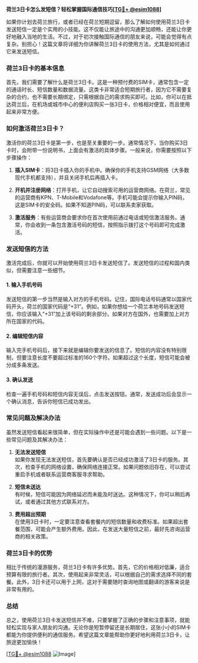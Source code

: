 **荷兰3日卡怎么发短信？轻松掌握国际通信技巧[[TG💪+ @esim1088](https://t.me/s/esim1088)]**

如果你计划去荷兰旅行，或者已经在荷兰短期逗留，那么了解如何使用荷兰3日卡发送短信一定是个实用的小技能。这不仅能让旅途中的沟通更加顺畅，还能让你更好地融入当地的生活。不过，对于初次接触国际通信的朋友来说，可能会觉得有点复杂。别担心！这篇文章将详细为你讲解荷兰3日卡的使用方法，尤其是如何通过它来发送短信。

### 荷兰3日卡的基本信息

首先，我们需要了解什么是荷兰3日卡。这是一种预付费的SIM卡，通常包含一定的通话时长、短信数量和数据流量。这类卡非常适合短期旅行者，因为它不需要复杂的合约，也不需要长期绑定，只需根据自己的需求购买即可。比如，你可以在抵达荷兰后，在机场或城市中心的便利店购买一张3日卡，价格相对便宜，而且使用起来非常方便。

### 如何激活荷兰3日卡？

激活你的荷兰3日卡是第一步，也是至关重要的一步。通常情况下，当你购买3日卡时，会附带一份说明书，上面会有激活的具体步骤。一般来说，你需要按照以下步骤操作：

1. **插入SIM卡**：将3日卡插入你的手机中。确保你的手机支持GSM网络（大多数现代手机都支持），并且关闭手机后再插入卡。
   
2. **开机并注册网络**：打开手机，让它自动搜索可用的运营商网络。在荷兰，常见的运营商有KPN、T-Mobile和Vodafone等。手机可能会提示你输入PIN码，这是SIM卡的安全码。如果不知道PIN码，可以联系卖家获取。

3. **激活服务**：有些运营商会要求你在首次使用前通过电话或短信激活服务。通常，你会收到一条包含激活号码的短信，按照指示拨打这个号码即可完成激活。

### 发送短信的方法

激活完成后，你就可以开始使用荷兰3日卡发送短信了。发送短信的过程和国内类似，但需要注意一些细节。

#### 1. 输入手机号码

发送短信的第一步当然是输入对方的手机号码。记住，国际电话号码通常以国家代码开头，荷兰的国家代码是“+31”。例如，如果你想给一个荷兰本地号码发送短信，你应该输入“+31”加上该号码的剩余部分。如果对方在国外，也需要加上对方所在国家的代码。

#### 2. 编辑短信内容

输入完手机号码后，接下来就是编辑你要发送的信息了。短信的内容没有特别限制，但要注意长度不要超过标准的160个字符。如果超过这个长度，短信可能会被分成多条发送。

#### 3. 确认发送

检查一遍手机号码和短信内容无误后，点击发送按钮。通常，发送成功后会显示一个确认消息，告诉你短信已成功发出。

### 常见问题及解决办法

虽然发送短信看起来很简单，但在实际操作中还是可能会遇到一些问题。以下是一些常见问题及其解决办法：

1. **无法发送短信**  
   如果你发现无法发送短信，首先要确认是否已经成功激活了3日卡的服务。其次，检查手机的网络设置，确保网络连接正常。如果问题依旧存在，可以尝试重启手机或者联系运营商客服寻求帮助。

2. **短信未送达**  
   有时候，短信可能因为网络延迟而未能及时送达。这种情况下，你可以稍后再试，或者通过其他方式联系对方。

3. **费用超出预期**  
   在使用3日卡时，一定要注意查看套餐内的短信数量和收费标准。如果超出套餐范围，可能会产生额外费用。因此，在发送大量短信之前，最好先咨询运营商的相关政策。

### 荷兰3日卡的优势

相比于传统的漫游服务，荷兰3日卡有许多优势。首先，它的价格相对低廉，适合预算有限的旅行者。其次，使用起来非常灵活，可以根据自己的需求选择不同的套餐。此外，3日卡还可以用于上网，这对于需要随时查询地图或翻译的游客来说是非常有用的。

### 总结

总之，使用荷兰3日卡发送短信并不难，只要掌握了正确的步骤和注意事项，就能轻松实现与家人朋友的沟通。无论你是短暂停留还是长期居住，这张小小的SIM卡都能为你提供便利的通信服务。希望这篇文章能帮助你更好地利用荷兰3日卡，让旅途更加愉快！

[[TG💪+ @esim1088](https://t.me/s/esim1088) ![Image](https://i.postimg.cc/4NQfJmqS/Snipaste-2025-05-13-00-14-12.png)]